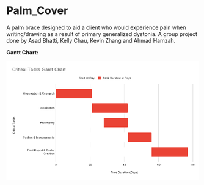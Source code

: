 # Palm_Cover
A palm brace designed to aid a client who would experience pain when writing/drawing as a result of primary generalized dystonia. A group project done by Asad Bhatti, Kelly Chau, Kevin Zhang and Ahmad Hamzah.

**Gantt Chart:**

![alt text](https://github.com/Asad-K-Bhatti/Palm_Cover/blob/master/Critical%20Tasks%20Gantt%20Chart.png?raw=true)
